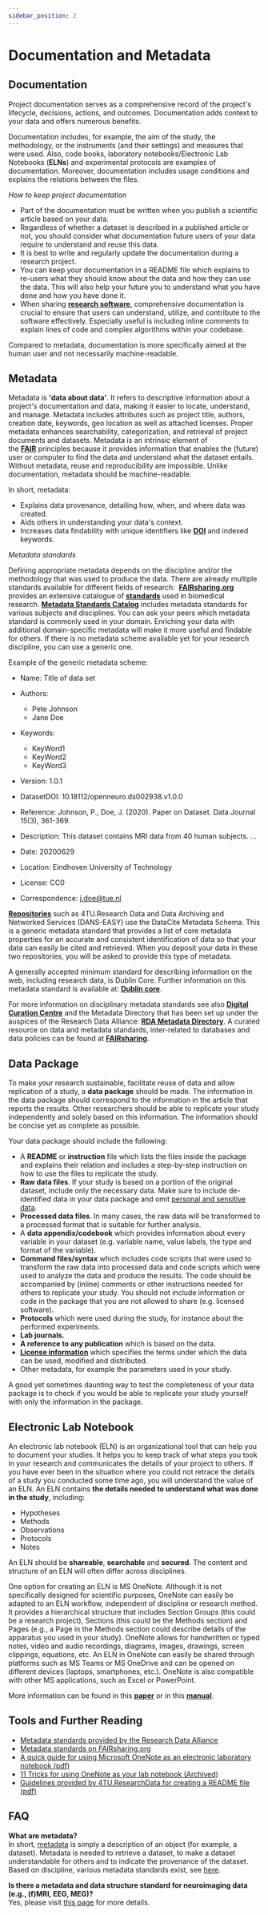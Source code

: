 ```yaml
---
sidebar_position: 2
---
```


# Documentation and Metadata

## Documentation

Project documentation serves as a comprehensive record of the project's lifecycle, decisions, actions, and outcomes. Documentation adds context to your data and offers numerous benefits.

Documentation includes, for example, the aim of the study, the methodology, or the instruments (and their settings) and measures that were used. Also, code books, laboratory notebooks/Electronic Lab Notebooks (**ELNs**) and experimental protocols are examples of documentation. Moreover, documentation includes usage conditions and explains the relations between the files.

_How to keep project documentation_

- Part of the documentation must be written when you publish a scientific article based on your data.
- Regardless of whether a dataset is described in a published article or not, you should consider what documentation future users of your data require to understand and reuse this data.
- It is best to write and regularly update the documentation during a research project.
- You can keep your documentation in a README file which explains to re-users what they should know about the data and how they can use the data. This will also help your future you to understand what you have done and how you have done it.
- When sharing [**research software**](https://www.tue.nl/en/our-university/library/library-for-researchers-and-phds/research-data-management/rdm-themes/research-software), comprehensive documentation is crucial to ensure that users can understand, utilize, and contribute to the software effectively. Especially useful is including inline comments to explain lines of code and complex algorithms within your codebase.

Compared to metadata, documentation is more specifically aimed at the human user and not necessarily machine-readable.

## Metadata

Metadata is **'data about data'**. It refers to descriptive information about a project's documentation and data, making it easier to locate, understand, and manage. Metadata includes attributes such as project title, authors, creation date, keywords, geo location as well as attached licenses. Proper metadata enhances searchability, categorization, and retrieval of project documents and datasets. Metadata is an intrinsic element of the [**FAIR**](https://www.tue.nl/en/our-university/library/library-for-researchers-and-phds/research-data-management/rdm-themes/fair) principles because it provides information that enables the (future) user or computer to find the data and understand what the dataset entails. Without metadata, reuse and reproducibility are impossible. Unlike documentation, metadata should be machine-readable.

In short, metadata:

- Explains data provenance, detailing how, when, and where data was created.
- Aids others in understanding your data's context.
- Increases data findability with unique identifiers like [**DOI**](https://datacite.org/dois.html) and indexed keywords.

_Metadata standards_

Defining appropriate metadata depends on the discipline and/or the methodology that was used to produce the data. There are already multiple standards available for different fields of research:  [**FAIRsharing.org**](https://fairsharing.org/) provides an extensive catalogue of [**standards**](https://fairsharing.org/standards/) used in biomedical research. [**Metadata Standards Catalog**](https://rdamsc.bath.ac.uk/subject-index) includes metadata standards for various subjects and disciplines. You can ask your peers which metadata standard is commonly used in your domain. Enriching your data with additional domain-specific metadata will make it more useful and findable for others. If there is no metadata scheme available yet for your research discipline, you can use a generic one.

Example of the generic metadata scheme:

- Name: Title of data set

- Authors:

  - Pete Johnson
  - Jane Doe

- Keywords:

  - KeyWord1
  - KeyWord2
  - KeyWord3

- Version: 1.0.1

- DatasetDOI: 10.18112/openneuro.ds002938.v1.0.0

- Reference: Johnson, P., Doe, J. (2020). Paper on Dataset. Data Journal 15(3), 361-369.

- Description: This dataset contains MRI data from 40 human subjects. …

- Date: 20200629

- Location: Eindhoven University of Technology

- License: CC0

- Correspondence: j.doe@tue.nl

[**Repositories**](https://www.tue.nl/en/our-university/library/library-for-researchers-and-phds/research-data-management/rdm-themes/data-preservation) such as 4TU.Research Data and Data Archiving and Networked Services (DANS-EASY) use the DataCite Metadata Schema. This is a generic metadata standard that provides a list of core metadata properties for an accurate and consistent identification of data so that your data can easily be cited and retrieved. When you deposit your data in these two repositories, you will be asked to provide this type of metadata.

A generally accepted minimum standard for describing information on the web, including research data, is Dublin Core. Further information on this metadata standard is available at: [**Dublin core**](https://dublincore.org/).

For more information on disciplinary metadata standards see also [**Digital Curation Centre**](https://www.dcc.ac.uk/guidance/standards/metadata) and the Metadata Directory that has been set up under the auspices of the Research Data Alliance: [**RDA Metadata Directory**](https://rdamsc.bath.ac.uk/subject-index). A curated resource on data and metadata standards, inter-related to databases and data policies can be found at [**FAIRsharing**](https://fairsharing.org/).

## Data Package

To make your research sustainable, facilitate reuse of data and allow replication of a study, a **data package** should be made. The information in the data package should correspond to the information in the article that reports the results. Other researchers should be able to replicate your study independently and solely based on this information. The information should be concise yet as complete as possible.

Your data package should include the following:

- A **README** or **instruction** file which lists the files inside the package and explains their relation and includes a step-by-step instruction on how to use the files to replicate the study.
- **Raw data files**. If your study is based on a portion of the original dataset, include only the necessary data. Make sure to include de-identified data in your data package and omit [personal and sensitive data](/docs/privacy/privacy/privacy.md).
- **Processed data files**. In many cases, the raw data will be transformed to a processed format that is suitable for further analysis.
- A **data appendix/codebook** which provides information about every variable in your dataset (e.g. variable name, value labels, the type and format of the variable).
- **Command files/syntax** which includes code scripts that were used to transform the raw data into processed data and code scripts which were used to analyze the data and produce the results. The code should be accompanied by (inline) comments or other instructions needed for others to replicate your study. You should not include information or code in the package that you are not allowed to share (e.g. licensed software).
- **Protocols** which were used during the study, for instance about the performed experiments.
- **Lab journals.**
- **A reference to any publication** which is based on the data.
- **[License information](https://www.tue.nl/en/our-university/library/library-for-researchers-and-phds/research-data-management/rdm-themes/research-software)** which specifies the terms under which the data can be used, modified and distributed.
- Other metadata, for example the parameters used in your study.

A good yet sometimes daunting way to test the completeness of your data package is to check if you would be able to replicate your study yourself with only the information in the package.

## Electronic Lab Notebook

An electronic lab notebook (ELN) is an organizational tool that can help you to document your studies. It helps you to keep track of what steps you took in your research and communicates the details of your project to others. If you have ever been in the situation where you could not retrace the details of a study you conducted some time ago, you will understand the value of an ELN. An ELN contains **the details needed to understand what was done in the study**, including:

- Hypotheses
- Methods
- Observations
- Protocols
- Notes

An ELN should be **shareable**, **searchable** and **secured**. The content and structure of an ELN will often differ across disciplines.

One option for creating an ELN is MS OneNote. Although it is not specifically designed for scientific purposes, OneNote can easily be adapted to an ELN workflow, independent of discipline or research method. It provides a hierarchical structure that includes Section Groups (this could be a research project), Sections (this could be the Methods section) and Pages (e.g., a Page in the Methods section could describe details of the apparatus you used in your study). OneNote allows for handwritten or typed notes, video and audio recordings, diagrams, images, drawings, screen clippings, equations, etc. An ELN in OneNote can easily be shared through platforms such as MS Teams or MS OneDrive and can be opened on different devices (laptops, smartphones, etc.). OneNote is also compatible with other MS applications, such as Excel or PowerPoint.

More information can be found in this [**paper**](https://journals.plos.org/ploscompbiol/article/file?id=10.1371/journal.pcbi.1006918&type=printable) or in this [**manual**](https://www.bioinformatics.babraham.ac.uk/training/OneNote%20manual.pdf).

## Tools and Further Reading

- [Metadata standards provided by the Research Data Alliance](http://rd-alliance.github.io/metadata-directory/standards/)
- [Metadata standards on FAIRsharing.org](https://fairsharing.org/)
- [A quick guide for using Microsoft OneNote as an electronic laboratory notebook (pdf)](https://journals.plos.org/ploscompbiol/article/file?id=10.1371/journal.pcbi.1006918&type=printable)
- [11 Tricks for using OneNote as your lab notebook (Archived)](https://web.archive.org/web/20240221153200/https://www.ascb.org/web/20240221153200/https://www.ascb.org/careers/11-tricks-for-using-onenote-as-your-lab-notebook/)
- [Guidelines provided by 4TU.ResearchData for creating a README file (pdf)](https://data.4tu.nl/s/documents/Guidelines_for_creating_a_README_file.pdf)

## FAQ

**What are metadata?**  
In short, [metadata](https://www.tue.nl/en/our-university/library/library-for-researchers-and-phds/research-data-management/rdm-themes/documentation-and-metadata) is simply a description of an object (for example, a dataset). Metadata is needed to retrieve a dataset, to make a dataset understandable for others and to indicate the provenance of the dataset. Based on discipline, various metadata standards exist, see [here](https://www.dcc.ac.uk/guidance/standards/metadata).

**Is there a metadata and data structure standard for neuroimaging data (e.g., (f)MRI, EEG, MEG)?**  
Yes, please visit [this page](https://bids-specification.readthedocs.io/en/stable/02-common-principles.html#examples) for more details.
